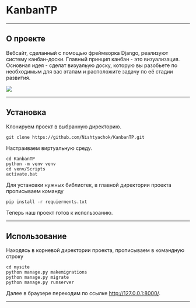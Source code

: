 # KanbanTP

---

## О проекте

Вебсайт, сделанный с помощью фреймворка Django, реализуют систему канбан-доски.
Главный принцип канбан - это визуализация. Основная идея - сделат визуальую доску,
которую вы разобьете по необходимым для вас этапам и расположите задачу по её стадии развития.

![](https://skr.sh/sEKAQYHSJ14?a)

---

## Установка

Клонируем проект в выбранную директорию.

````
git clone https://github.com/Nishtyachok/KanbanTP.git
````

Настраиваем виртуальную среду.

````
cd KanbanTP
python -m venv venv
cd venv/Scripts
activate.bat
````

Для установки нужных библиотек, в главной директории проекта прописываем команду

````
pip install -r requierments.txt 
````

Теперь наш проект готов к использоанию.

---

## Использование

Находясь в корневой директории проекта, прописываем в командную строку

````
cd mysite
python manage.py makemigrations
python manage.py migrate
python manage.py runserver
````

Далее в браузере переходим по ссылке http://127.0.0.1:8000/.

---